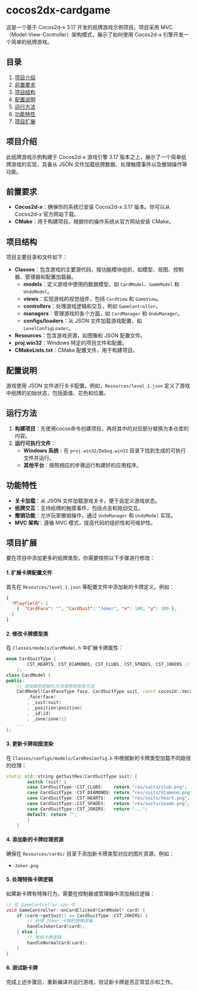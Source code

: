 # cocos2dx-cardgame

这是一个基于 Cocos2d-x 3.17 开发的纸牌游戏示例项目。项目采用 MVC（Model-View-Controller）架构模式，展示了如何使用 Cocos2d-x 引擎开发一个简单的纸牌游戏。

## 目录
1. [项目介绍](#项目介绍)
2. [前置要求](#前置要求)
3. [项目结构](#项目结构)
4. [配置说明](#配置说明)
5. [运行方法](#运行方法)
6. [功能特性](#功能特性)
7. [项目扩展](#项目扩展)

## 项目介绍
此纸牌游戏示例构建于 Cocos2d-x 游戏引擎 3.17 版本之上，展示了一个简单纸牌游戏的实现，具备从 JSON 文件加载纸牌数据、处理触摸事件以及撤销操作等功能。

## 前置要求
- **Cocos2d-x**：确保你的系统已安装 Cocos2d-x 3.17 版本。你可以从 Cocos2d-x 官方网站下载。
- **CMake**：用于构建项目。根据你的操作系统从官方网站安装 CMake。


## 项目结构
项目主要目录和文件如下：
- **Classes**：包含游戏的主要源代码，按功能模块组织，如模型、视图、控制器、管理器和配置加载器。
  - **models**：定义游戏中使用的数据模型，如 `CardModel`、`GameModel` 和 `UndoModel`。
  - **views**：实现游戏的视觉组件，包括 `CardView` 和 `GameView`。
  - **controllers**：处理游戏逻辑和交互，例如 `GameController`。
  - **managers**：管理游戏的各个方面，如 `CardManager` 和 `UndoManager`。
  - **configs/loaders**：从 JSON 文件加载游戏配置，如 `LevelConfigLoader`。
- **Resources**：包含游戏资源，如图像和 JSON 配置文件。
- **proj.win32**：Windows 特定的项目文件和配置。
- **CMakeLists.txt**：CMake 配置文件，用于构建项目。

## 配置说明
游戏使用 JSON 文件进行关卡配置。例如，`Resources/level_1.json` 定义了游戏中纸牌的初始状态，包括面值、花色和位置。

## 运行方法
1. **构建项目**：先使用cocos命令创建项目，再将其中的对应部分替换为本仓库的内容。
2. **运行可执行文件**：
   - **Windows 系统**：在 `proj.win32/Debug.win32` 目录下找到生成的可执行文件并运行。
   - **其他平台**：按照相应的步骤运行构建好的应用程序。

## 功能特性
- **关卡加载**：从 JSON 文件加载游戏关卡，便于自定义游戏状态。
- **纸牌交互**：支持纸牌的触摸事件，包括点击和拖动交互。
- **撤销功能**：允许玩家撤销操作，通过 `UndoManager` 和 `UndoModel` 实现。
- **MVC 架构**：遵循 MVC 模式，提高代码的组织性和可维护性。

## 项目扩展

要在项目中添加更多的纸牌类型，你需要按照以下步骤进行修改：

#### 1. 扩展卡牌配置文件
首先在 `Resources/level_1.json` 等配置文件中添加新的卡牌定义。例如：
```json
{
  "Playfield": [
    {  "CardFace": "", "CardSuit": "Joker", "x": 100, "y": 200 },
  ]
}
```

#### 2. 修改卡牌模型类
在 `Classes/models/CardModel.h` 中扩展卡牌属性：
```cpp
enum CardSuitType {
        CST_HEARTS, CST_DIAMONDS, CST_CLUBS, CST_SPADES, CST_JOKERS // 添加 CST_JOKERS 类型
    };
class CardModel {
public:
    // 添加新的初始化方法或修改现有方法
    CardModel(CardFaceType face, CardSuitType suit, const cocos2d::Vec2& position, int id, CardZone zone): 
        _face(face)
        , _suit(suit)
        , _position(position)
        , _id(id)
        , _zone(zone){}
    ...
};
```

#### 3. 更新卡牌视图渲染
在 `Classes/configs/models/CardResConfig.h` 中根据新的卡牌类型加载不同路径的纹理：
```cpp
static std::string getSuitRes(CardSuitType suit) {
        switch (suit) {
        case CardSuitType::CST_CLUBS:    return "res/suits/club.png";
        case CardSuitType::CST_DIAMONDS: return "res/suits/diamond.png";
        case CardSuitType::CST_HEARTS:   return "res/suits/heart.png";
        case CardSuitType::CST_SPADES:   return "res/suits/spade.png";
        case CardSuitType::CST_JOKERS:   return "...";
        default: return "";
        }
    }
```

#### 4. 添加新的卡牌纹理资源
确保在 `Resources/cards/` 目录下添加新卡牌类型对应的图片资源，例如：
- `Joker.png`


#### 5. 处理特殊卡牌逻辑
如果新卡牌有特殊行为，需要在控制器或管理器中添加相应逻辑：
```cpp
// 在 GameController.cpp 中
void GameController::onCardClicked(CardModel* card) {
    if (card->getSuit() == CardSuitType::CST_JOKERS) {
        // 处理 Joker 卡牌的特殊逻辑
        handleJokerCard(card);
    } else {
        // 常规卡牌逻辑
        handleNormalCard(card);
    }
}
```

#### 6. 测试新卡牌
完成上述步骤后，重新编译并运行游戏，验证新卡牌是否正常显示和工作。
